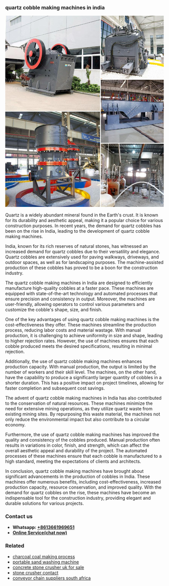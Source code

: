 <h3>quartz cobble making machines in india</h3><img src='1706754056.jpg' alt=''><p>Quartz is a widely abundant mineral found in the Earth's crust. It is known for its durability and aesthetic appeal, making it a popular choice for various construction purposes. In recent years, the demand for quartz cobbles has been on the rise in India, leading to the development of quartz cobble making machines.</p><p>India, known for its rich reserves of natural stones, has witnessed an increased demand for quartz cobbles due to their versatility and elegance. Quartz cobbles are extensively used for paving walkways, driveways, and outdoor spaces, as well as for landscaping purposes. The machine-assisted production of these cobbles has proved to be a boon for the construction industry.</p><p>The quartz cobble making machines in India are designed to efficiently manufacture high-quality cobbles at a faster pace. These machines are equipped with state-of-the-art technology and automated processes that ensure precision and consistency in output. Moreover, the machines are user-friendly, allowing operators to control various parameters and customize the cobble's shape, size, and finish.</p><p>One of the key advantages of using quartz cobble making machines is the cost-effectiveness they offer. These machines streamline the production process, reducing labor costs and material wastage. With manual production, it is challenging to achieve uniformity in size and shape, leading to higher rejection rates. However, the use of machines ensures that each cobble produced meets the desired specifications, resulting in minimal rejection.</p><p>Additionally, the use of quartz cobble making machines enhances production capacity. With manual production, the output is limited by the number of workers and their skill level. The machines, on the other hand, have the capability to produce a significantly larger quantity of cobbles in a shorter duration. This has a positive impact on project timelines, allowing for faster completion and subsequent cost savings.</p><p>The advent of quartz cobble making machines in India has also contributed to the conservation of natural resources. These machines minimize the need for extensive mining operations, as they utilize quartz waste from existing mining sites. By repurposing this waste material, the machines not only reduce the environmental impact but also contribute to a circular economy.</p><p>Furthermore, the use of quartz cobble making machines has improved the quality and consistency of the cobbles produced. Manual production often results in variations in color, finish, and strength, which can affect the overall aesthetic appeal and durability of the project. The automated processes of these machines ensure that each cobble is manufactured to a high standard, meeting the expectations of clients and architects.</p><p>In conclusion, quartz cobble making machines have brought about significant advancements in the production of cobbles in India. These machines offer numerous benefits, including cost-effectiveness, increased production capacity, resource conservation, and improved quality. With the demand for quartz cobbles on the rise, these machines have become an indispensable tool for the construction industry, providing elegant and durable solutions for various projects.</p><h3>Contact us</h3><ul><li><strong>Whatsapp:&nbsp;<a href="https://wa.me/8613661969651">+8613661969651</a></strong></li><li><a href="https://swt.shibang-china.com/?git&amp;zhl&amp;quartz cobble making machines in india"><strong>Online Service(chat now)</strong></a></li></ul><h3>Related</h3><ul><li><a href='charcoal coal making process.md'>charcoal coal making process</a></li><li><a href='portable sand washing machine.md'>portable sand washing machine</a></li><li><a href='concrete stone crusher uk for sale.md'>concrete stone crusher uk for sale</a></li><li><a href='stone crusher contact.md'>stone crusher contact</a></li><li><a href='conveyor chain suppliers south africa.md'>conveyor chain suppliers south africa</a></li></ul>